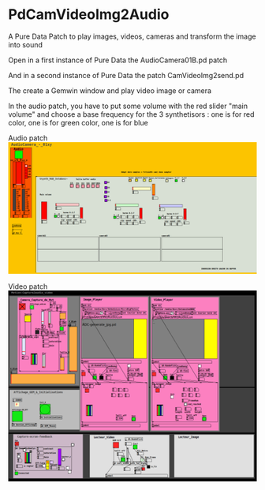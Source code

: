 # PdCamVideoImg2Audio
A Pure Data Patch to play images, videos, cameras and transform the image into sound

Open in a first instance of Pure Data the AudioCamera01B.pd patch

And in a second instance of Pure Data the patch CamVideoImg2send.pd

The create a Gemwin window and play video image or camera

In the audio patch, you have to put some volume with the red slider "main volume" and choose a base frequency for the 3 synthetisors : one is for red color, one is for green color, one is for blue

Audio patch
![Alt text](AudioCamera01.png?raw=true "AudioCamera01.png")

Video patch
![Alt text](PdCamVideoImg2send.png?raw=true "AudioCamera01.png")
